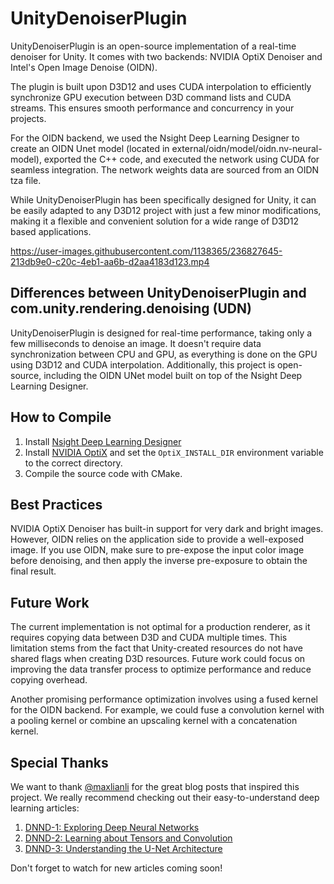 # UnityDenoiserPlugin

UnityDenoiserPlugin is an open-source implementation of a real-time denoiser for Unity. It comes with two backends: NVIDIA OptiX Denoiser and Intel's Open Image Denoise (OIDN).

The plugin is built upon D3D12 and uses CUDA interpolation to efficiently synchronize GPU execution between D3D command lists and CUDA streams. This ensures smooth performance and concurrency in your projects.

For the OIDN backend, we used the Nsight Deep Learning Designer to create an OIDN Unet model (located in external/oidn/model/oidn.nv-neural-model), exported the C++ code, and executed the network using CUDA for seamless integration. The network weights data are sourced from an OIDN tza file.

While UnityDenoiserPlugin has been specifically designed for Unity, it can be easily adapted to any D3D12 project with just a few minor modifications, making it a flexible and convenient solution for a wide range of D3D12 based applications.

https://user-images.githubusercontent.com/1138365/236827645-213db9e0-c20c-4eb1-aa6b-d2aa4183d123.mp4


## Differences between UnityDenoiserPlugin and com.unity.rendering.denoising (UDN)

UnityDenoiserPlugin is designed for real-time performance, taking only a few milliseconds to denoise an image. It doesn't require data synchronization between CPU and GPU, as everything is done on the GPU using D3D12 and CUDA interpolation. Additionally, this project is open-source, including the OIDN UNet model built on top of the Nsight Deep Learning Designer.

## How to Compile

1. Install [Nsight Deep Learning Designer](https://developer.nvidia.com/nsight-dl-designer)
2. Install [NVIDIA OptiX](https://developer.nvidia.com/optix) and set the `OptiX_INSTALL_DIR` environment variable to the correct directory.
3. Compile the source code with CMake.

## Best Practices

NVIDIA OptiX Denoiser has built-in support for very dark and bright images. However, OIDN relies on the application side to provide a well-exposed image. If you use OIDN, make sure to pre-expose the input color image before denoising, and then apply the inverse pre-exposure to obtain the final result.

## Future Work

The current implementation is not optimal for a production renderer, as it requires copying data between D3D and CUDA multiple times. This limitation stems from the fact that Unity-created resources do not have shared flags when creating D3D resources. Future work could focus on improving the data transfer process to optimize performance and reduce copying overhead.

Another promising performance optimization involves using a fused kernel for the OIDN backend. For example, we could fuse a convolution kernel with a pooling kernel or combine an upscaling kernel with a concatenation kernel.

## Special Thanks

We want to thank [@maxlianli](https://twitter.com/maxliani) for the great blog posts that inspired this project. We really recommend checking out their easy-to-understand deep learning articles:

1. [DNND-1: Exploring Deep Neural Networks](https://maxliani.wordpress.com/2023/03/17/dnnd-1-a-deep-neural-network-dive/)
2. [DNND-2: Learning about Tensors and Convolution](https://maxliani.wordpress.com/2023/03/24/dnnd-2-tensors-and-convolution/)
3. [DNND-3: Understanding the U-Net Architecture](https://maxliani.wordpress.com/2023/04/07/dnnd-3-the-u-net-architecture/)

Don't forget to watch for new articles coming soon!
